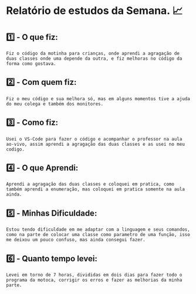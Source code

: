 # Relatório de estudos da Semana. :chart_with_upwards_trend:
## :one: - O que fiz:
    Fiz o código da motinha para crianças, onde aprendi a agragação de duas classes onde uma depende da outra, e fiz melhoras no código da forma como gostava.
## :two: - Com quem fiz:
    Fiz o meu código e sua melhora só, mas em alguns momentos tive a ajuda do meu colega e também dos monitores.
## :three: - Como fiz:
    Usei o VS-Code para fazer o código e acompanhar o professor na aula ao-vivo, assim aprendi a agragação das duas classes e as usei no meu codigo.
## :four: - O que Aprendi:
    Aprendi a agragação das duas classes e coloquei em pratica, como também aprendi a enumeração, mas coloquei em pratica somente na aula ainda.
## :five: - Minhas Dificuldade:
    Estou tendo dificuldade em me adaptar com a linguagem e seus comandos, como na parte de colocar uma classe como parametro de uma função, isso me deixou um pouco confuso, mas ainda consegui fazer.
## :six: - Quanto tempo levei: 
    Levei em torno de 7 horas, divididas em dois dias para fazer todo o programa da motoca, corrigir os erros e fazer as melhorias da minha parte.